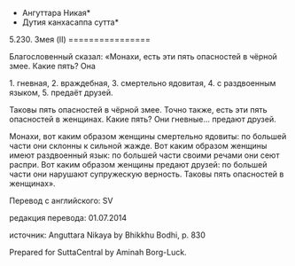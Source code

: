 * Ангуттара Никая*
* Дутия канхасаппа сутта*

5\.230\. Змея \(II\)
\=\=\=\=\=\=\=\=\=\=\=\=\=\=\=\=

Благословенный сказал: «Монахи, есть эти пять опасностей в чёрной змее\. Какие пять? Она

1\. гневная,
2\. враждебная,
3\. смертельно ядовитая,
4\. с раздвоенным языком,
5\. предаёт друзей\.

Таковы пять опасностей в чёрной змее\. Точно также, есть эти пять опасностей в женщинах\. Какие пять? Они гневные… предают друзей\.

Монахи, вот каким образом женщины смертельно ядовиты: по большей части они склонны к сильной жажде\. Вот каким образом женщины имеют раздвоенный язык: по большей части своими речами они сеют распри\. Вот каким образом женщины предают друзей: по большей части они нарушают супружескую верность\. Таковы пять опасностей в женщинах»\.

Перевод с английского: SV

редакция перевода: 01\.07\.2014

источник: Anguttara Nikaya by Bhikkhu Bodhi, p\. 830

Prepared for SuttaCentral by Aminah Borg\-Luck\.